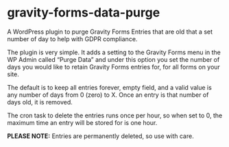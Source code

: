 # gravity-forms-data-purge

A WordPress plugin to purge Gravity Forms Entries that are old that a set number of day to help with GDPR compliance.

The plugin is very simple. It adds a setting to the Gravity Forms menu in the WP Admin called “Purge Data” and under this option you set the number of days you would like to retain Gravity Forms entries for, for all forms on your site. 

The default is to keep all entries forever, empty field, and a valid value is any number of days from 0 (zero) to X. Once an entry is that number of days old, it is removed. 

The cron task to delete the entries runs once per hour, so when set to 0, the maximum time an entry will be stored for is one hour. 

**PLEASE NOTE:** Entries are permanently deleted, so use with care.
